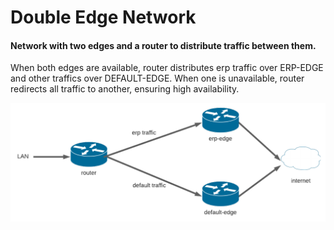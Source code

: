 # Double Edge Network

#### Network with two edges and a router to distribute traffic between them.

When both edges are available, router distributes erp traffic over ERP-EDGE and other traffics over DEFAULT-EDGE. When one is unavailable, router redirects all traffic to another, ensuring high availability.

![network basic map](assets/network-map.png)